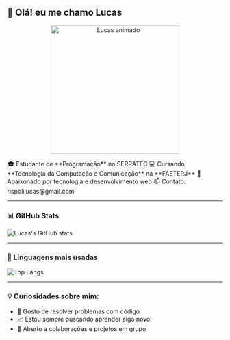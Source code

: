 ## 👋 Olá! eu me chamo Lucas
<p align="center">
  <img src="C:\Users\SERRATEC\Downloads\Lucas Rispoli (1).gif" alt="Lucas animado" width="300"/>
</p>
🎓 Estudante de **Programação** no SERRATEC  
💻 Cursando **Tecnologia da Computação e Comunicação** na **FAETERJ**  
🚀 Apaixonado por tecnologia e desenvolvimento web  
📫 Contato: rispolilucas@gmail.com

---

### 📊 GitHub Stats
![Lucas's GitHub stats](https://github-readme-stats.vercel.app/api?lucasrispoli-github&show_icons=true&theme=tokyonight)

---

### 🧠 Linguagens mais usadas
![Top Langs](https://github-readme-stats.vercel.app/api/top-langs/?lucasrispoli-github&layout=compact&theme=tokyonight)

---

### 💡 Curiosidades sobre mim:
- 🧩 Gosto de resolver problemas com código
- 📈 Estou sempre buscando aprender algo novo
- 🤝 Aberto a colaborações e projetos em grupo
